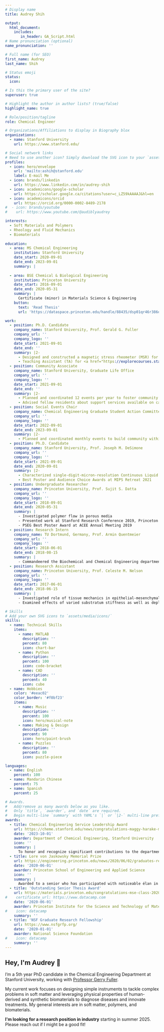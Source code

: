 ```yaml
---
# Display name
title: Audrey Shih

output: 
  html_document:
    includes:
       in_header: GA_Script.html
# Name pronunciation (optional)
name_pronunciation: ''

# Full name (for SEO)
first_name: Audrey
last_name: Shih

# Status emoji
status:
  icon: 

# Is this the primary user of the site?
superuser: true

# Highlight the author in author lists? (true/false)
highlight_name: true

# Role/position/tagline
role: Chemical Engineer

# Organizations/Affiliations to display in Biography blox
organizations:
  - name: Stanford University
    url: https://www.stanford.edu/

# Social network links
# Need to use another icon? Simply download the SVG icon to your `assets/media/icons/` folder.
profiles:
  - icon: hero/envelope
    url: 'mailto:ashih@stanford.edu'
    label: E-mail Me
  - icon: brands/linkedin
    url: https://www.linkedin.com/in/audrey-shih
  - icon: academicons/google-scholar
    url: https://scholar.google.ca/citations?user=c_LZ59kAAAAJ&hl=en
  - icon: academicons/orcid
    url: https://orcid.org/0000-0002-8489-2178
#  - icon: brands/youtube
#    url: https://www.youtube.com/@audiblyaudrey

interests:
  - Soft Materials and Polymers
  - Rheology and Fluid Mechanics
  - Biomaterials
  
education:
  - area: MS Chemical Engineering
    institution: Stanford University
    date_start: 2020-09-01
    date_end: 2023-09-01
    summary: |
      
  - area: BSE Chemical & Biological Engineering
    institution: Princeton University
    date_start: 2016-09-01
    date_end: 2020-05-31
    summary: |
      Certificate (minor) in Materials Science & Engineering
    button:
      text: 'Read Thesis'
      url: 'https://dataspace.princeton.edu/handle/88435/dsp01qr46r386q'

work:
  - position: Ph.D. Candidate
    company_name: Stanford University, Prof. Gerald G. Fuller
    company_url: ''
    company_logo: ''
    date_start: 2021-09-01
    date_end: ''
    summary: |2-
      - Designed and constructed a magnetic stress rheometer (MSR) for bulk rheology of biological fluids
      - Teaching Assistant (TA) for <a href="https://explorecourses.stanford.edu/search;jsessionid=1danptg9hsd831gdxhjx5b2jsr?q=CHEMENG+470%3a+Mechanics+of+Soft+Matter%3a+Rheology&view=catalog&filter-coursestatus-Active=on&academicYear=20222023" target="_blank">CHEMENG 470: *Mechanics of Soft Matter: Rheology*</a> in Winter 2022 and Winter 2023
  - position: Community Associate
    company_name: Stanford University, Graduate Life Office
    company_url: ''
    company_logo: ''
    date_start: 2021-09-01
    date_end: ''
    summary: |2-
      - Planned and coordinated 12 events per year to foster community in graduate residences
      - Advised fellow residents about support services available on campus as well as residential policies
  - position: Social Events Chair
    company_name: Chemical Engineering Graduate Student Action Committee (GSAC)
    company_url: ''
    company_logo: ''
    date_start: 2022-09-01
    date_end: 2023-09-01
    summary: |2-
      - Planned and coordinated monthly events to build community within the Chemical Engineering department
  - position: Ph.D. Candidate
    company_name: Stanford University, Prof. Joseph M. DeSimone
    company_url: ''
    company_logo: ''
    date_start: 2021-09-01
    date_end: 2020-09-01
    summary: |2-
      - Characterized single-digit-micron-resolution Continuous Liquid Interface Production (CLIP)
      - Best Poster and Audience Choice Awards at MIPS Retreat 2021
  - position: Undergraduate Researcher
    company_name: Princeton University, Prof. Sujit S. Datta
    company_url: ''
    company_logo: ''
    date_start: 2018-09-01
    date_end: 2020-05-31
    summary: |
      - Investigated polymer flow in porous media
      - Presented work at Stanford Research Conference 2019, Princeton Research Day 2019, Andlinger Center for Energy and the Environment (ACEE) 2019 Annual Meeting, and Northeast Complex Fluids and Soft Matter Workshop 2020
      - PSEG Best Poster Award at ACEE Annual Meeting 2019
  - position: Research Intern
    company_name: TU Dortmund, Germany, Prof. Armin Quentmeier
    company_url: ''
    company_logo: ''
    date_start: 2018-06-01
    date_end: 2018-08-15
    summary: |
      - Commandeered the Biochemical and Chemical Engineering department's contribution to the 2018 Engineering Meets Art Exhibition
  - position: Research Assistant
    company_name: Princeton University, Prof. Celeste M. Nelson
    company_url: ''
    company_logo: ''
    date_start: 2017-06-01
    date_end: 2018-06-15
    summary: |
      - Investigated role of tissue mechanics in epithelial-mesenchymal transition (EMT)
      - Examined effects of varied substratum stiffness as well as depletion of integrin-linked kinase (ILK) on cell proliferation

# Skills
# Add your own SVG icons to `assets/media/icons/`
skills:
  - name: Technical Skills
    items:
      - name: MATLAB
        description: ''
        percent: 80
        icon: chart-bar
      - name: Python
        description: ''
        percent: 100
        icon: code-bracket
      - name: CAD
        description: ''
        percent: 40
        icon: cube
  - name: Hobbies
    color: '#eeac02'
    color_border: '#f0bf23'
    items:
      - name: Music
        description: ''
        percent: 100
        icon: hero/musical-note
      - name: Making & Design
        description: ''
        percent: 90
        icon: hero/paint-brush
      - name: Puzzles
        description: ''
        percent: 80
        icon: puzzle-piece

languages:
  - name: English
    percent: 100
  - name: Mandarin Chinese
    percent: 75
  - name: Spanish
    percent: 25

# Awards.
#   Add/remove as many awards below as you like.
#   Only `title`, `awarder`, and `date` are required.
#   Begin multi-line `summary` with YAML's `|` or `|2-` multi-line prefix and indent 2 spaces below.
awards:
  - title: Chemical Engineering Service Leadership Award
    url: https://cheme.stanford.edu/news/congratulations-maggy-harake-michelle-huang-audrey-shih-kyra-yap-2023-chemical-engineering
    date: '2023-10-01'
    awarder: Department of Chemical Engineering, Stanford University
    icon: ''
    summary: |
      To honor and recognize significant contributions to the department -- going above and beyond the scope of normal research and studies to help ensure our community thrives.
  - title: Lore von Jaskowsky Memorial Prize
    url: https://engineering.princeton.edu/news/2020/06/02/graduates-recognized-innovation-service-and-perseverance
    date: '2020-06-01'
    awarder: Princeton School of Engineering and Applied Science
    icon: ''
    summary: |
      Awarded to a senior who has participated with noticeable élan in research that has resulted in a contribution to the field, whose interactions with other students, faculty, and staff has added to the quality of university life.
  - title: 'Outstanding Senior Thesis Award'
    url: https://materials.princeton.edu/congratulations-mse-class-2020
#    certificate_url: https://www.datacamp.com
    date: '2020-06-01'
    awarder: Princeton Institute for the Science and Technology of Materials
#    icon: datacamp
    summary: ''
  - title: 'NSF Graduate Research Fellowship'
    url: https://www.nsfgrfp.org/
    date: '2020-01-01'
    awarder: National Science Foundation
#    icon: datacamp
    summary: ''
---
```

<div class="right-slide">

## Hey, I'm Audrey 👋

I’m a 5th year PhD candidate in the Chemical Engineering Department at Stanford University, working with [Professor Gerry Fuller](https://fullergroup.stanford.edu/).

My current work focuses on designing simple instruments to tackle complex problems in soft matter and leveraging physical properties of human-derived and synthetic biomaterials to diagnose diseases and innovate treatments. My general interests are in soft matter, polymers, and biomaterials.

**I'm looking for a research position in industry** starting in summer 2025. Please reach out if I might be a good fit!

</div>
